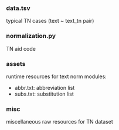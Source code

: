 ### data.tsv
typical TN cases (text ~ text_tn pair)

### normalization.py
TN aid code

### assets
runtime resources for text norm modules:

* abbr.txt: abbreviation list
* subs.txt: substitution list

### misc
miscellaneous raw resources for TN dataset

